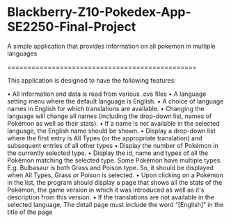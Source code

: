 Blackberry-Z10-Pokedex-App-SE2250-Final-Project
===============================================

A simple application that provides information on all pokemon in multiple languages

===============================================

This application is designed to have the following features: 

• All information and data is read from various .cvs files
• A language setting menu where the default language is English.
• A choice of language names in English for which translations are available.
• Changing the language will change all names (including the drop-down list, names of Pokémon as well as their stats).
• If a name is not available in the selected language, the English name should be shown.
• Display a drop-down list where the first entry is All Types (or the appropriate translation) and
subsequent entries of all other types
• Display the number of Pokémon in the currently selected type.
• Display the id, name and types of all the Pokémon matching the selected type. Some Pokémon have multiple types. E.g. Bulbasaur is both Grass and Poison type. So, it should be displayed when All Types, Grass or Poison is selected.
• Upon clicking on a Pokémon in the list, the program should display a page that shows all the stats of the Pokémon, the game version in which it was introduced as well as it's description from this version.
• If the translations are not available in the selected language, The detail page must include the word “[English]” in the title of the page
